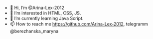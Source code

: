- 👋 Hi, I’m @Arina-Lex-2012
- 👀 I’m interested in HTML, CSS, JS.
- 🌱 I’m currently learning Java Script.
- 📫 How to reach me https://github.com/Arina-Lex-2012, telegramm @berezhanska_maryna

<!---
Arina-Lex-2012/Arina-Lex-2012 is a ✨ special ✨ repository because its `README.md` (this file) appears on your GitHub profile.
You can click the Preview link to take a look at your changes.
--->
